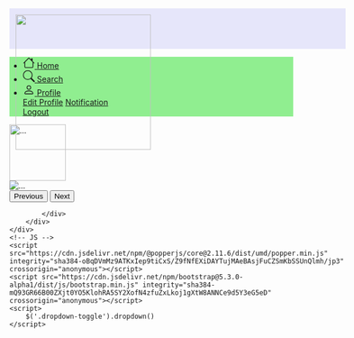 <!DOCTYPE html>
<html lang="en">
<head>
    <meta charset="UTF-8">
    <meta http-equiv="X-UA-Compatible" content="IE=edge">
    <meta name="viewport" content="width=device-width, initial-scale=1.0">
    <link href="https://cdn.jsdelivr.net/npm/bootstrap@5.3.0-alpha1/dist/css/bootstrap.min.css" rel="stylesheet" integrity="sha384-GLhlTQ8iRABdZLl6O3oVMWSktQOp6b7In1Zl3/Jr59b6EGGoI1aFkw7cmDA6j6gD" crossorigin="anonymous">
    <script src="https://cdn.jsdelivr.net/npm/bootstrap@5.3.0-alpha1/dist/js/bootstrap.bundle.min.js" integrity="sha384-w76AqPfDkMBDXo30jS1Sgez6pr3x5MlQ1ZAGC+nuZB+EYdgRZgiwxhTBTkF7CXvN" crossorigin="anonymous"></script>
    <title>Tokopedia</title>
</head>
<body>
    <nav class="navigasi" style="border: 1px solid lavender; background-color: lavender; width: 595px; height: 70px;">
        <img src="https://ecs7.tokopedia.net/assets-tokopedia-lite/v2/zeus/production/e5b8438b.svg" width="240px" class="logo" style="margin-top: 10px; margin-left: 10px;">
    </nav>
    <!-- Bottom Navbar -->
<nav class="navbar navbar-light navbar-expand fixed-bottom d-md-none d-lg-none d-xl-none p-0" style="background-color: lightgreen;">
    <ul class="navbar-nav nav-justified w-100">
        <li class="nav-item">
            <a href="#" class="nav-link text-center">
                <svg width="1.5em" height="1.5em" viewBox="0 0 16 16" class="bi bi-house" fill="currentColor"
                    xmlns="http://www.w3.org/2000/svg">
                    <path fill-rule="evenodd"
                        d="M2 13.5V7h1v6.5a.5.5 0 0 0 .5.5h9a.5.5 0 0 0 .5-.5V7h1v6.5a1.5 1.5 0 0 1-1.5 1.5h-9A1.5 1.5 0 0 1 2 13.5zm11-11V6l-2-2V2.5a.5.5 0 0 1 .5-.5h1a.5.5 0 0 1 .5.5z" />
                    <path fill-rule="evenodd"
                        d="M7.293 1.5a1 1 0 0 1 1.414 0l6.647 6.646a.5.5 0 0 1-.708.708L8 2.207 1.354 8.854a.5.5 0 1 1-.708-.708L7.293 1.5z" />
                </svg>
                <span class="small d-block">Home</span>
            </a>
        </li>
        <li class="nav-item">
            <a href="#" class="nav-link text-center">
                <svg width="1.5em" height="1.5em" viewBox="0 0 16 16" class="bi bi-search" fill="currentColor"
                    xmlns="http://www.w3.org/2000/svg">
                    <path fill-rule="evenodd"
                        d="M10.442 10.442a1 1 0 0 1 1.415 0l3.85 3.85a1 1 0 0 1-1.414 1.415l-3.85-3.85a1 1 0 0 1 0-1.415z" />
                    <path fill-rule="evenodd"
                        d="M6.5 12a5.5 5.5 0 1 0 0-11 5.5 5.5 0 0 0 0 11zM13 6.5a6.5 6.5 0 1 1-13 0 6.5 6.5 0 0 1 13 0z" />
                </svg>
                <span class="small d-block">Search</span>
            </a>
        </li>
        <li class="nav-item dropup">
            <a href="#" class="nav-link text-center" role="button" id="dropdownMenuProfile" data-toggle="dropdown" aria-haspopup="true" aria-expanded="false" >
                <svg width="1.5em" height="1.5em" viewBox="0 0 16 16" class="bi bi-person" fill="currentColor"
                    xmlns="http://www.w3.org/2000/svg">
                    <path fill-rule="evenodd"
                        d="M10 5a2 2 0 1 1-4 0 2 2 0 0 1 4 0zM8 8a3 3 0 1 0 0-6 3 3 0 0 0 0 6zm6 5c0 1-1 1-1 1H3s-1 0-1-1 1-4 6-4 6 3 6 4zm-1-.004c-.001-.246-.154-.986-.832-1.664C11.516 10.68 10.289 10 8 10c-2.29 0-3.516.68-4.168 1.332-.678.678-.83 1.418-.832 1.664h10z" />
                </svg>
                <span class="small d-block">Profile</span>
            </a>
            <!-- Dropup menu for profile -->
            <div class="dropdown-menu" aria-labelledby="dropdownMenuProfile">
                <a class="dropdown-item" href="#">Edit Profile</a>
                <a class="dropdown-item" href="#">Notification</a>
                <div class="dropdown-divider"></div>
                <a class="dropdown-item" href="#">Logout</a>
            </div>
        </li>
    </ul>
</nav>
<!-- slide -->
<div class="container-fluid">
    <div id="carouselExample" class="carousel slide">
        <div class="carousel-inner">
          <div class="carousel-item active">
            <img src="https://images.tokopedia.net/img/cache/1208/NsjrJu/2023/2/17/42ad56e5-fa2a-4127-9bd6-8d69c151a028.jpg.webp?ect=4g" class="d-block w-100" alt="..." width="100px">
          </div>
          <div class="carousel-item">
            <img src="https://images.tokopedia.net/img/cache/1208/NsjrJu/2023/2/16/9c94205c-b691-46b3-96bd-b7a0e1fce839.jpg.webp?ect=4g" class="d-block w-100" alt="...">
          </div>
        </div>
        <button class="carousel-control-prev" type="button" data-bs-target="#carouselExample" data-bs-slide="prev">
          <span class="carousel-control-prev-icon" aria-hidden="true"></span>
          <span class="visually-hidden">Previous</span>
        </button>
        <button class="carousel-control-next" type="button" data-bs-target="#carouselExample" data-bs-slide="next">
          <span class="carousel-control-next-icon" aria-hidden="true"></span>
          <span class="visually-hidden">Next</span>
        </button>
      </div>
</div>
<!-- end -->
    <div class="content">
        <div style="border: 0px; height: 260px; overflow-y: hidden; overflow-x: scroll; width: 600px;">
            <div style="height: 250%;">
                
            </div>
        </div>
    </div>
    <!-- JS -->
    <script src="https://cdn.jsdelivr.net/npm/@popperjs/core@2.11.6/dist/umd/popper.min.js" integrity="sha384-oBqDVmMz9ATKxIep9tiCxS/Z9fNfEXiDAYTujMAeBAsjFuCZSmKbSSUnQlmh/jp3" crossorigin="anonymous"></script>
    <script src="https://cdn.jsdelivr.net/npm/bootstrap@5.3.0-alpha1/dist/js/bootstrap.min.js" integrity="sha384-mQ93GR66B00ZXjt0YO5KlohRA5SY2XofN4zfuZxLkoj1gXtW8ANNCe9d5Y3eG5eD" crossorigin="anonymous"></script>
    <script>
        $('.dropdown-toggle').dropdown()
    </script>
</body>
</html>